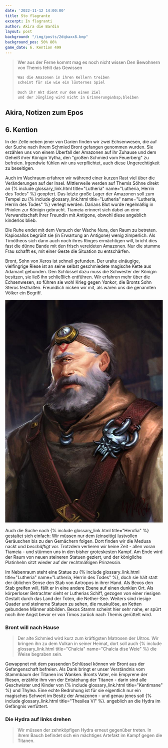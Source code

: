 ```yaml
---
date: '2022-11-12 14:00:00'
title: Sto flagrante
excerpt: In flagranti
author: Akira die Bardin
layout: post
background: "/img/posts/2dqbaxx8.bmp"
background_pos: 50% 86%
game_date: 6. Kention 499
---
```


<div class="rhyme">
  <blockquote>
    Wer aus der Ferne kommt mag es noch nicht wissen
    Den Bewohnern von Themis fehlt das Gewissen
    
    Was die Amazonen in ihren Kellern treiben
    scheint für sie wie ein lüsternes Spiel

    Doch ihr Akt dient nur dem einen Ziel
    und der Jüngling wird nicht in Erinnerung&nbsp;bleiben
  </blockquote>
</div>

## Akira, Notizen zum Epos

## 6. Kention

In der Zelle neben jener von Darien finden wir zwei Echsenwesen, die auf der Suche nach ihrem Schmied Bront gefangen genommen wurden. Sie erzählen uns von einem Überfall der Amazonen auf ihr Zuhause und dem Geheiß ihrer Königin Vytha, den "großen Schmied vom Feuerberg" zu befreien. Irgendwie fühlen wir uns verpflichtet, auch diese Ungerechtigkeit zu beseitigen.

Auch im Wachraum erfahren wir während einer kurzen Rast viel über die Veränderungen auf der Insel. Mittlerweile werden auf Themis Söhne direkt an {% include glossary_link.html title="Lutheria" name="Lutheria, Herrin des Todes" %} geopfert. Das letzte große Lager der Amazonen soll zum Tempel zu {% include glossary_link.html title="Lutheria" name="Lutheria, Herrin des Todes" %} verlegt werden. Darians Blut wurde regelmäßig in Phiolen zur Königin gebracht. Tiameia erinnert sich dabei an eine Verwandtschaft ihrer Freundin mit Antigone, obwohl diese angeblich kinderlos blieb.

<dall-emage style='--image-url: url("/img/posts/DALL·E 2022-11-20 22.22.08 - A group of adventurers resting in a small chamber with some amazonian woman where everyone is flexing with their weapons as the muscular dwarf tries t.png");'></dall-emage>

Die Ruhe endet mit dem Versuch der Wache Nura, den Raum zu betreten. Kapiosallos begrüßt sie (in Erwartung an Antigone) wenig zimperlich. Als Timótheos sich dann auch noch ihres Ringes ermächtigen will, bricht dies fast die dünne Bande mit den frisch vereideten Amazonen. Nur die stumme Frau schafft es, mit einer Geste die Situation zu entschärfen.

Bront, Sohn von Xeros ist schnell gefunden. Der uralte einäugige, vielfingrige Riese ist an seine selbst geschmiedete magische Kette aus Adamant gebunden. Den Schlüssel dazu muss die Schwester der Königin besitzen, sie ließ ihn schließlich entführen. Wir erfahren mehr über die Echsenwesen, so führen sie wohl Krieg gegen _Yankor_, die Bronts Sohn Steros festhalten. Freundlich nicken wir mit, als wären uns die genannten Völker ein Begriff.

![Bront](/img/posts/bront.bmp)

Auch die Suche nach {% include glossary_link.html title="Herofia" %} gestaltet sich einfach: Wir müssen nur dem (einseitig) lustvollen Geräuschen bis zu den Gemächern folgen. Dort finden wir die Medusa nackt und _beschäftigt_ vor. Trotzdem verlieren wir keine Zeit - allen voran Tiameia - und stürmen uns in den bisher groteskesten Kampf. Am Ende wird der Raum von neuen steineren Statuen geziert, und der königliche Platinhelm sitzt wieder auf der rechtmäßigen Prinzessin.

Im Nebenraum steht eine Statue zu {% include glossary_link.html title="Lutheria" name="Lutheria, Herrin des Todes" %}, doch sie hält statt der üblichen Sense den Stab von Antropos in ihrer Hand. Als Bexos den Stab greifen will, fällt er in eine andere Ebene auf einen dunklen Ort. Als körperloser Betrachter sieht er Lutherias Schiff, gezogen von einer riesigen Gestalt durch das Land der Toten, die Nether-See. Weiters sind riesige Quader und steinerne Statuen zu sehen, die muskulöse, an Ketten gebundene Männer abbilden. Bexos Stamm scheint hier sehr nahe, er spürt noch ihre Angst bevor er von Timos zurück nach Themis gerüttelt wird.

<div class="infobox quest">
  <h3>Bront will nach Hause</h3>
  <blockquote>
    <p>Der alte Schmied wird kurz zum kräftigsten Matrosen der Ultros. Wir bringen ihn zu dem Vulkan in seiner Heimat, dort soll auch {% include glossary_link.html title="Chalcia" name="Chalcia dise Weie" %} die Weise begraben sein.</p>
  </blockquote>
</div>

Gewappnet mit dem passenden Schlüssel können wir Bront aus der Gefangenschaft befreien. Als Dank bringt er unser Verständnis vom Stammbaum der Titanen ins Wanken. Bronts Vater, ein Empyrene der Riesen, erzählte ihm von der Entstehung der Titanen - darin sind alle Geschwister und Kinder von {% include glossary_link.html title="Kentimane" %} und Thylea. Eine echte Bedrohung ist für sie eigentlich nur ein magisches Schwert im Besitz der Amazonen - und genau jenes soll {% include glossary_link.html title="Thesilea VI" %}. angeblich an die Hydra im Gefängnis verfüttert.

<div class="infobox quest">
  <h3>Die Hydra auf links drehen</h3>
  <blockquote>
    <p>Wir müssen der zehnköpfigen Hydra erneut gegenüber treten. In ihrem Bauch befindet sich ein mächtiges Artefakt im Kampf gegen die Titanen.</p>
  </blockquote>
</div>
